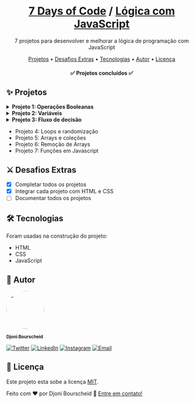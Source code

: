 <h1 align="center">
  <a href="https://djonibourscheid.github.io/7DaysOfCode/">7 Days of Code</a>
  /
  <a href="https://djonibourscheid.github.io/7DaysOfCode/#LogicWithJS">Lógica com JavaScript</a>
</h1>
<p align="center">7 projetos para desenvolver e melhorar a lógica de programação com JavaScript</p>

<p align="center">
  <a href="#-projetos">Projetos</a> •
  <a href="#-desafios-extras">Desafios Extras</a> •
  <a href="#-tecnologias">Tecnologias</a> •
  <a href="#-autor">Autor</a> •
  <a href="#-licença">Licença</a>
</p>

<h4 align="center">
	✅ Projetos concluídos ✅
</h4>


## ✨ Projetos
<!-- Projeto 1 -->
<details>
  <summary><b>Projeto 1: Operações Booleanas</b></summary>

  Dado as seguintes variáveis:
  <pre lang="javascript">
const numeroUm = 1
const stringUm = '1'
const numeroTrinta = 30
const stringTrinta = '30'
const numeroDez = 10
const stringDez = '10'
</pre>

  Compare cada *numero* com sua devida *string* e retorne:
  - if (*numero* {== ou ===} *string*):
    - As variáveis *numero* e *string* tem o mesmo valor, mas tipos diferentes
    - As variáveis *numero* e *string* tem o mesmo valor e mesmo tipo
  - else:
    - As variáveis *numero* e *string* não tem o mesmo valor

  <h4>
    <a href="https://djonibourscheid.github.io/7DaysOfCode/LogicWithJS/exercise01/">
      <b>🥇 Resultado 🥇</b>
    </a>
  </h4>

  <hr></hr>
</details>

<!-- Projeto 2 -->
<details>
  <summary><b>Projeto 2: Variáveis</b></summary>

  Dado as seguintes perguntas:
  - Qual o seu nome?
  - Quantos anos você tem?
  - Qual linguagem de programação você está estudando?

  No final, o sistema vai exibir a mensagem:

  <b>"Olá <i>[nome]</i>, você tem <i>[idade]</i> anos e já está aprendendo <i>[linguagem]</i>!"</b>

  <h3>Desafio extra:</h3>
  Complemente o código para que, depois de exibir a mensagem anterior, o programa pergunte:
  <p>&nbsp;&nbsp;<b>"Você gosta de estudar <i>[linguagem]</i>?"</b></p>

  Dependendo da resposta, ele deve mostrar uma das seguintes mensagens:
  - Muito bom! Continue estudando e você terá muito sucesso.
  - Ahh que pena... Já tentou aprender outras linguagens?

  <h4>
    <a href="https://djonibourscheid.github.io/7DaysOfCode/LogicWithJS/exercise02/">
      <b>🥇 Resultado 🥇</b>
    </a>
  </h4>

  <hr></hr>
</details>

<!-- Projeto 3 -->
<details>
  <summary><b>Projeto 3: Fluxo de decisão</b></summary>

  Perguntar ao usuário:
  1. Se quer seguir para área de Front-End ou seguir para a área de Back-End.

  2. Caso esteja na área de Front-End, se quer aprender React ou aprender Vue. Caso esteja na área de Back-End, poderá aprender C# ou aprender Java.

  3. Depois, independente das escolhas anteriores, o usuário poderá escolher entre seguir se especializando na área escolhida ou seguir se desenvolvendo para se tornar Fullstack. Você deve exibir na tela uma mensagem específica para   cada escolha.

  4. Por fim, pergunte quais são as tecnologias nas quais a pessoa gostaria de se especializar ou de conhecer. Aqui, a pessoa pode responder N tecnologias, uma de cada vez.


  <h3>Extra:</h3>
  Complementei o código para que, depois que o usuário adicionar uma nova linguagem na área Fullstack, ela seja salva no LocalStorage.

  <h4>
    <a href="https://djonibourscheid.github.io/7DaysOfCode/LogicWithJS/exercise03/">
      <b>🥇 Resultado 🥇</b>
    </a>
  </h4>

  <hr>
  </hr>
</details>

- Projeto 4: Loops e randomização
- Projeto 5: Arrays e coleções
- Projeto 6: Remoção de Arrays
- Projeto 7: Funções em Javascript

## ⚔ Desafios Extras
- [x] Completar todos os projetos
- [x] Integrar cada projeto com HTML e CSS
- [ ] Documentar todos os projetos

## 🛠 Tecnologias
Foram usadas na construção do projeto:
- HTML
- CSS
- JavaScript

## 👋 Autor
<a href="https://github.com/djonibourscheid">
  <img style="border-radius: 50%" src="https://avatars.githubusercontent.com/u/62856037?v=4" width="100px">

  <sub><b>Djoni Bourscheid</b></sub>
</a>

[![Twitter](https://img.shields.io/badge/Twitter-informational?style=for-the-badge&logo=twitter&logoColor=white)](https://twitter.com/djonibourscheid)
[![LinkedIn](https://img.shields.io/badge/Linkedin-0A66C2?style=for-the-badge&logo=linkedin&logoColor=white)](https://www.linkedin.com/in/djonibourscheid/)
[![Instagram](https://img.shields.io/badge/Instagram-E4405F?style=for-the-badge&logo=instagram&logoColor=white)](https://www.instagram.com/djonibourscheid/)
[![Email](https://img.shields.io/badge/Gmail-D14836?style=for-the-badge&logo=gmail&logoColor=white)](mailto:djonibourscheid@gmail.com)


## 📝 Licença
Este projeto esta sobe a licença [MIT](../LICENSE).

Feito com ❤️ por Djoni Bourscheid 👋 [Entre em contato!](https://www.linkedin.com/in/djonibourscheid/)
